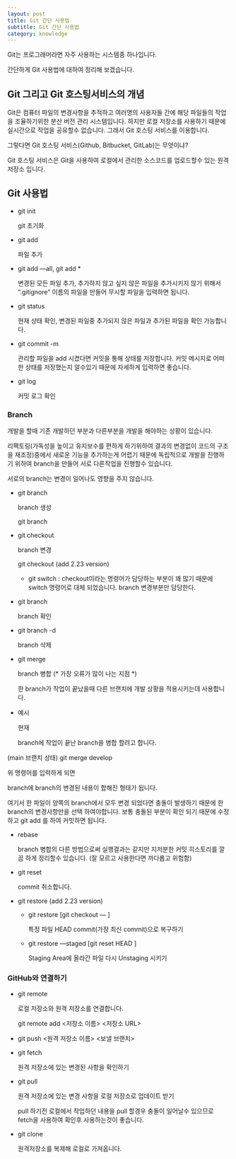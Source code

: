 ```yaml
---
layout: post
title: Git 간단 사용법
subtitle: Git 간단 사용법
category: knowledge
---
```


Git는 프로그래머라면 자주 사용하는 시스템중 하나입니다.

간단하게 Git 사용법에 대하여 정리해 보겠습니다.

## Git 그리고 Git 호스팅서비스의 개념

Git은 컴퓨터 파일의 변경사항을 추적하고 여러명의 사용자들 간에 해당 파일들의 작업을 조율하기위한 분산 버전 관리 시스템입니다. 하지만 로컬 저장소를 사용하기 때문에 실시간으로 작업을 공유할수 없습니다. 그래서 Git 호스팅 서비스를 이용합니다.

그렇다면 Git 호스팅 서비스(Github, Bitbucket, GitLab)는 무엇이냐?

Git 호스팅 서비스은 Git을 사용하여 로컬에서 관리한 소스코드를 업로드할수 있는 원격 저장소 입니다.

## Git 사용법

- git init

    git 초기화


- git add <file name>

    파일 추가

- git add —all, git add *

    변경된 모든 파일 추가, 추가하지 않고 싶지 않은 파일을 추가시키지 않기 위해서 “.gitignore” 이름의 파일을 만들어 무시할 파일을 입력하면 됩니다.


- git status

    현재 상태 확인, 변경된 파일중 추가되지 않은 파일과 추가된 파일을 확인 가능합니다.


- git commit -m <message>

    관리할 파일을 add 시켰다면 커밋을 통해 상태를 저장합니다. 커밋 메시지로 어떠한 상태를 저장했는지 알수있기 때문에 자세하게 입력하면 좋습니다.


- git log

    커밋 로그 확인


### Branch

개발을 할때 기존 개발하던 부분과 다른부분을 개발을 해야하는 상황이 있습니다.

리팩토링(가독성을 높이고 유지보수를 편하게 하기위하여 결과의 변경없이 코드의 구조을 재조정)중에서 새로운 기능을 추가하는게 어렵기 때문에 독립적으로 개발을 진행하기 위하여 branch을 만들어 서로 다른작업을 진행할수 있습니다.

서로의 branch는 변경이 일어나도 영향을 주지 않습니다.

- git branch

    branch 생성

    git branch <branch name>


- git checkout

    branch 변경

    git checkout <branch name>     (add 2.23 version)

    - git switch <branch name> : checkout이라는 명령어가 담당하는 부분이 꽤 많기 때문에 switch 명령어로 대체 되었습니다. branch 변경부분만 담당한다.


- git branch

    branch 확인


- git branch -d <branch name>

    branch 삭제


- git merge <branch name>

    branch 병합 (* 가장 오류가 많이 나는 지점 *)

    한 branch가 작업이 끝났을때 다른 브랜치에 개발 상황을 적용시키는데 사용합니다.

- 예시

    현재 <main> branch에 작업이 끝난 <develop> branch을 병합 할려고 합니다.


(main 브랜치 상태) git merge develop

위 명령어를 입력하게 되면 <main> branch에 <develop> branch의 변경된 내용이 합해진 형태가 됩니다.

여기서 한 파일이 양쪽의 branch에서 모두 변경 되었다면 충돌이 발생하기 때문에 한 branch의 변경사항만을 선택 하여야합니다. 보통 충돌된 부분이 확인 되기 때문에 수정하고 git add <file name>를 하여 커밋하면 됩니다.

- rebase

    branch 병합의 다른 방법으로써 실행결과는 같지만 지저분한 커밋 히스토리를 깔끔 하게 정리할수 있습니다. (잘 모르고 사용한다면 까다롭고 위험함)

- git reset

    commit 취소합니다.

- git restore        (add 2.23 version)
    - git restore <file name>                         [git checkout — <file name>]

        특정 파일 HEAD commit(가장 최신 commit)으로 복구하기

    - git restore —staged <file name>          [git reset HEAD <file name>]

        Staging Area에 올라간 파일 다시 Unstaging 시키기


### GitHub와 연결하기

- git remote

    로컬 저장소와 원격 저장소를 연결합니다.

    git remote add <저장소 이름> <저장소 URL>

- git push <원격 저장소 이름> <보낼 브랜치>

- git fetch

    원격 저장소에 있는 변경된 사항을 확인하기


- git pull

    원격 저장소에 있는 변경 사항을 로컬 저장소로 업데이트 받기

    pull 하기전 로컬에서 작업하던 내용을 pull 할경우 충돌이 일어날수 있으므로 fetch을 사용하여 확인후 사용하는것이 좋습니다.


- git clone

    원격저장소를 복제해 로컬로 가져옵니다.
